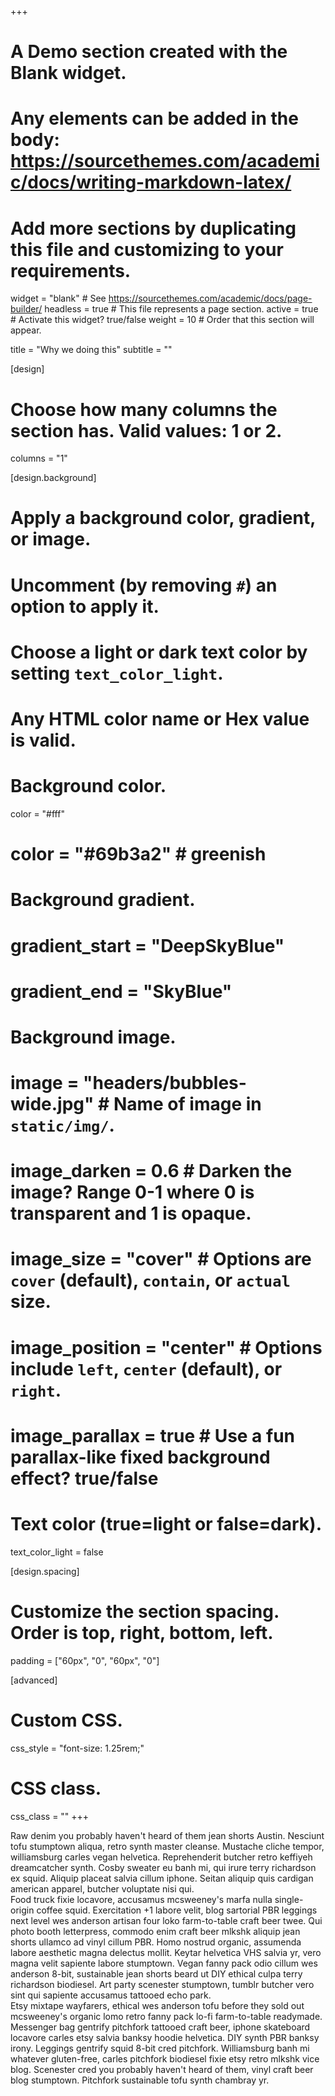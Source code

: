 +++
# A Demo section created with the Blank widget.
# Any elements can be added in the body: https://sourcethemes.com/academic/docs/writing-markdown-latex/
# Add more sections by duplicating this file and customizing to your requirements.

widget = "blank"  # See https://sourcethemes.com/academic/docs/page-builder/
headless = true  # This file represents a page section.
active = true  # Activate this widget? true/false
weight = 10  # Order that this section will appear.

title = "Why we doing this"
subtitle = ""

[design]
  # Choose how many columns the section has. Valid values: 1 or 2.
  columns = "1"

[design.background]
  # Apply a background color, gradient, or image.
  #   Uncomment (by removing `#`) an option to apply it.
  #   Choose a light or dark text color by setting `text_color_light`.
  #   Any HTML color name or Hex value is valid.

  # Background color.
  color = "#fff"
  # color = "#69b3a2" # greenish
  
  # Background gradient.
  # gradient_start = "DeepSkyBlue"
  # gradient_end = "SkyBlue"
  
  # Background image.
  # image = "headers/bubbles-wide.jpg"  # Name of image in `static/img/`.
  # image_darken = 0.6  # Darken the image? Range 0-1 where 0 is transparent and 1 is opaque.
  # image_size = "cover"  #  Options are `cover` (default), `contain`, or `actual` size.
  # image_position = "center"  # Options include `left`, `center` (default), or `right`.
  # image_parallax = true  # Use a fun parallax-like fixed background effect? true/false

  # Text color (true=light or false=dark).
  text_color_light = false

[design.spacing]
  # Customize the section spacing. Order is top, right, bottom, left.
  padding = ["60px", "0", "60px", "0"]

[advanced]
 # Custom CSS. 
 css_style = "font-size: 1.25rem;"
 
 # CSS class.
 css_class = ""
+++

<div class="tab-content" id="myTabContent">
  <div class="tab-pane fade show active" id="home" role="tabpanel" aria-labelledby="home-tab">Raw denim you
    probably haven't heard of them jean shorts Austin. Nesciunt tofu stumptown aliqua, retro synth master
    cleanse. Mustache cliche tempor, williamsburg carles vegan helvetica. Reprehenderit butcher retro
    keffiyeh dreamcatcher synth. Cosby sweater eu banh mi, qui irure terry richardson ex squid. Aliquip
    placeat salvia cillum iphone. Seitan aliquip quis cardigan american apparel, butcher voluptate nisi
    qui.</div>
  <div class="tab-pane fade" id="profile" role="tabpanel" aria-labelledby="profile-tab">Food truck fixie
    locavore, accusamus mcsweeney's marfa nulla single-origin coffee squid. Exercitation +1 labore velit,
    blog sartorial PBR leggings next level wes anderson artisan four loko farm-to-table craft beer twee.
    Qui photo booth letterpress, commodo enim craft beer mlkshk aliquip jean shorts ullamco ad vinyl cillum
    PBR. Homo nostrud organic, assumenda labore aesthetic magna delectus mollit. Keytar helvetica VHS
    salvia yr, vero magna velit sapiente labore stumptown. Vegan fanny pack odio cillum wes anderson 8-bit,
    sustainable jean shorts beard ut DIY ethical culpa terry richardson biodiesel. Art party scenester
    stumptown, tumblr butcher vero sint qui sapiente accusamus tattooed echo park.</div>
  <div class="tab-pane fade" id="contact" role="tabpanel" aria-labelledby="contact-tab">Etsy mixtape
    wayfarers, ethical wes anderson tofu before they sold out mcsweeney's organic lomo retro fanny pack
    lo-fi farm-to-table readymade. Messenger bag gentrify pitchfork tattooed craft beer, iphone skateboard
    locavore carles etsy salvia banksy hoodie helvetica. DIY synth PBR banksy irony. Leggings gentrify
    squid 8-bit cred pitchfork. Williamsburg banh mi whatever gluten-free, carles pitchfork biodiesel fixie
    etsy retro mlkshk vice blog. Scenester cred you probably haven't heard of them, vinyl craft beer blog
    stumptown. Pitchfork sustainable tofu synth chambray yr.</div>
</div>